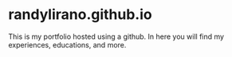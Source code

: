# randylirano.github.io
This is my portfolio hosted using a github. In here you will find my experiences, educations, and more.
